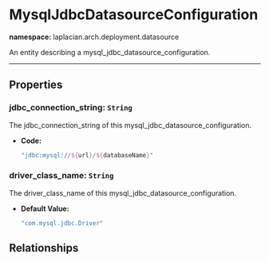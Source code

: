 # **MysqlJdbcDatasourceConfiguration**
**namespace:** laplacian.arch.deployment.datasource

An entity describing a mysql_jdbc_datasource_configuration.



---

## Properties

### jdbc_connection_string: `String`
The jdbc_connection_string of this mysql_jdbc_datasource_configuration.
- **Code:**
  ```kotlin
  "jdbc:mysql://${url}/${databaseName}"
  ```

### driver_class_name: `String`
The driver_class_name of this mysql_jdbc_datasource_configuration.
- **Default Value:**
  ```kotlin
  "com.mysql.jdbc.Driver"
  ```

## Relationships